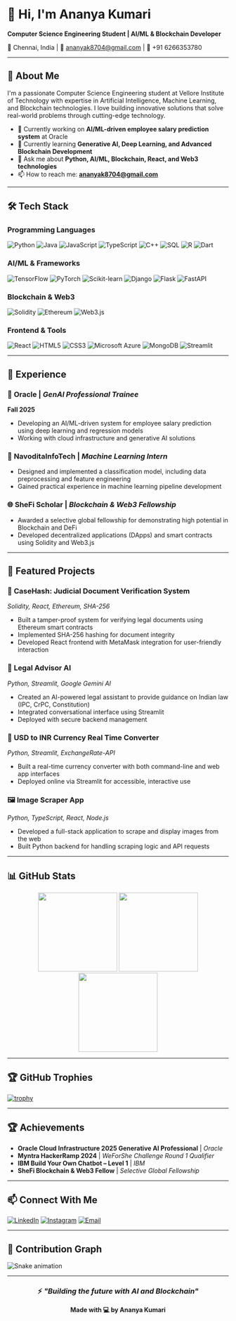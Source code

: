 # 👋 Hi, I'm Ananya Kumari

**Computer Science Engineering Student | AI/ML & Blockchain Developer**

📍 Chennai, India | 📧 ananyak8704@gmail.com | 📱 +91 6266353780

---

## 🚀 About Me

I'm a passionate Computer Science Engineering student at Vellore Institute of Technology with expertise in Artificial Intelligence, Machine Learning, and Blockchain technologies. I love building innovative solutions that solve real-world problems through cutting-edge technology.

- 🔭 Currently working on **AI/ML-driven employee salary prediction system** at Oracle
- 🌱 Currently learning **Generative AI, Deep Learning, and Advanced Blockchain Development**
- 💬 Ask me about **Python, AI/ML, Blockchain, React, and Web3 technologies**
- 📫 How to reach me: **ananyak8704@gmail.com**

---

## 🛠️ Tech Stack

### Programming Languages
![Python](https://img.shields.io/badge/Python-3776AB?style=for-the-badge&logo=python&logoColor=white)
![Java](https://img.shields.io/badge/Java-ED8B00?style=for-the-badge&logo=java&logoColor=white)
![JavaScript](https://img.shields.io/badge/JavaScript-F7DF1E?style=for-the-badge&logo=javascript&logoColor=black)
![TypeScript](https://img.shields.io/badge/TypeScript-007ACC?style=for-the-badge&logo=typescript&logoColor=white)
![C++](https://img.shields.io/badge/C++-00599C?style=for-the-badge&logo=c%2B%2B&logoColor=white)
![SQL](https://img.shields.io/badge/SQL-4479A1?style=for-the-badge&logo=mysql&logoColor=white)
![R](https://img.shields.io/badge/R-276DC3?style=for-the-badge&logo=r&logoColor=white)
![Dart](https://img.shields.io/badge/Dart-0175C2?style=for-the-badge&logo=dart&logoColor=white)

### AI/ML & Frameworks
![TensorFlow](https://img.shields.io/badge/TensorFlow-FF6F00?style=for-the-badge&logo=tensorflow&logoColor=white)
![PyTorch](https://img.shields.io/badge/PyTorch-EE4C2C?style=for-the-badge&logo=pytorch&logoColor=white)
![Scikit-learn](https://img.shields.io/badge/Scikit--learn-F7931E?style=for-the-badge&logo=scikit-learn&logoColor=white)
![Django](https://img.shields.io/badge/Django-092E20?style=for-the-badge&logo=django&logoColor=white)
![Flask](https://img.shields.io/badge/Flask-000000?style=for-the-badge&logo=flask&logoColor=white)
![FastAPI](https://img.shields.io/badge/FastAPI-009688?style=for-the-badge&logo=fastapi&logoColor=white)

### Blockchain & Web3
![Solidity](https://img.shields.io/badge/Solidity-363636?style=for-the-badge&logo=solidity&logoColor=white)
![Ethereum](https://img.shields.io/badge/Ethereum-3C3C3D?style=for-the-badge&logo=ethereum&logoColor=white)
![Web3.js](https://img.shields.io/badge/Web3.js-F16822?style=for-the-badge&logo=web3.js&logoColor=white)

### Frontend & Tools
![React](https://img.shields.io/badge/React-20232A?style=for-the-badge&logo=react&logoColor=61DAFB)
![HTML5](https://img.shields.io/badge/HTML5-E34F26?style=for-the-badge&logo=html5&logoColor=white)
![CSS3](https://img.shields.io/badge/CSS3-1572B6?style=for-the-badge&logo=css3&logoColor=white)
![Microsoft Azure](https://img.shields.io/badge/Microsoft_Azure-0089D6?style=for-the-badge&logo=microsoft-azure&logoColor=white)
![MongoDB](https://img.shields.io/badge/MongoDB-47A248?style=for-the-badge&logo=mongodb&logoColor=white)
![Streamlit](https://img.shields.io/badge/Streamlit-FF4B4B?style=for-the-badge&logo=streamlit&logoColor=white)

---

## 💼 Experience

### 🏢 **Oracle** | *GenAI Professional Trainee*
**Fall 2025**
- Developing an AI/ML-driven system for employee salary prediction using deep learning and regression models
- Working with cloud infrastructure and generative AI solutions

### 🏢 **NavoditaInfoTech** | *Machine Learning Intern*
- Designed and implemented a classification model, including data preprocessing and feature engineering
- Gained practical experience in machine learning pipeline development

### 🌐 **SheFi Scholar** | *Blockchain & Web3 Fellowship*
- Awarded a selective global fellowship for demonstrating high potential in Blockchain and DeFi
- Developed decentralized applications (DApps) and smart contracts using Solidity and Web3.js

---

## 🎯 Featured Projects

### 🔗 **CaseHash: Judicial Document Verification System**
*Solidity, React, Ethereum, SHA-256*
- Built a tamper-proof system for verifying legal documents using Ethereum smart contracts
- Implemented SHA-256 hashing for document integrity
- Developed React frontend with MetaMask integration for user-friendly interaction

### 🤖 **Legal Advisor AI**
*Python, Streamlit, Google Gemini AI*
- Created an AI-powered legal assistant to provide guidance on Indian law (IPC, CrPC, Constitution)
- Integrated conversational interface using Streamlit
- Deployed with secure backend management

### 💱 **USD to INR Currency Real Time Converter**
*Python, Streamlit, ExchangeRate-API*
- Built a real-time currency converter with both command-line and web app interfaces
- Deployed online via Streamlit for accessible, interactive use

### 🖼️ **Image Scraper App**
*Python, TypeScript, React, Node.js*
- Developed a full-stack application to scrape and display images from the web
- Built Python backend for handling scraping logic and API requests

---

## 📊 GitHub Stats

<div align="center">
  
  <img height="180em" src="https://github-readme-stats.vercel.app/api?username=ananya-droid&show_icons=true&theme=radical&hide_border=true" />
  <img height="180em" src="https://github-readme-streak-stats.herokuapp.com/?user=ananya-droid&theme=radical&hide_border=true" />
  
  <img height="180em" src="https://github-readme-stats.vercel.app/api/top-langs/?username=ananya-droid&layout=compact&theme=radical&hide_border=true" />
  
</div>

---

## 🏆 GitHub Trophies

[![trophy](https://github-profile-trophy.vercel.app/?username=ananya-droid&theme=radical&row=2&column=4)](https://github.com/ryo-ma/github-profile-trophy)

---

## 🏆 Achievements

- **Oracle Cloud Infrastructure 2025 Generative AI Professional** | *Oracle*
- **Myntra HackerRamp 2024** | *WeForShe Challenge Round 1 Qualifier*
- **IBM Build Your Own Chatbot – Level 1** | *IBM*
- **SheFi Blockchain & Web3 Fellow** | *Selective Global Fellowship*

---

## 📫 Connect With Me

[![LinkedIn](https://img.shields.io/badge/LinkedIn-0A66C2?style=for-the-badge&logo=linkedin&logoColor=white)](https://www.linkedin.com/in/your-profile)
[![Instagram](https://img.shields.io/badge/Instagram-E4405F?style=for-the-badge&logo=instagram&logoColor=white)](https://www.instagram.com/anaanyaaa_._/)
[![Email](https://img.shields.io/badge/Email-D14836?style=for-the-badge&logo=gmail&logoColor=white)](mailto:ananyak8704@gmail.com)

---


## 🐍 Contribution Graph

![Snake animation](https://github.com/ananya-droid/ananya-droid/blob/output/github-contribution-grid-snake.svg)

---

<div align="center">

### ⚡ *"Building the future with AI and Blockchain"*

**Made with 💻 by Ananya Kumari**

</div>
